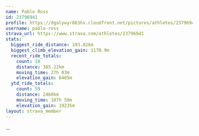 ```yaml
---
name: Pablo Ross
id: 23796941
profile: https://dgalywyr863hv.cloudfront.net/pictures/athletes/23796941/14615399/1/large.jpg
username: pablo-ross
strava_url: https://www.strava.com/athletes/23796941
stats:
  biggest_ride_distance: 193.82km
  biggest_climb_elevation_gain: 1170.9m
  recent_ride_totals:
    count: 10
    distance: 385.22km
    moving_time: 27h 03m
    elevation_gain: 6405m
  ytd_ride_totals:
    count: 59
    distance: 2460km
    moving_time: 107h 50m
    elevation_gain: 19235m
layout: strava_member
--- 
```

...
